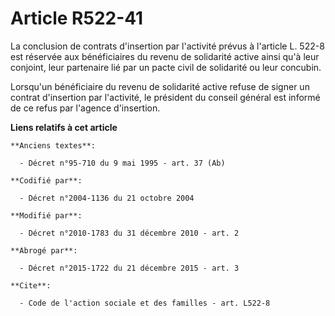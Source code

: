 # Article R522-41

La conclusion de contrats d'insertion par l'activité prévus à l'article L. 522-8 est réservée aux bénéficiaires du revenu de
solidarité active ainsi qu'à leur conjoint, leur partenaire lié par un pacte civil de solidarité ou leur concubin. 

Lorsqu'un bénéficiaire du revenu de solidarité active refuse de signer un contrat d'insertion par l'activité, le président du
conseil général est informé de ce refus par l'agence d'insertion.

**Liens relatifs à cet article**

	**Anciens textes**:

	  - Décret n°95-710 du 9 mai 1995 - art. 37 (Ab)

	**Codifié par**:

	  - Décret n°2004-1136 du 21 octobre 2004

	**Modifié par**:

	  - Décret n°2010-1783 du 31 décembre 2010 - art. 2

	**Abrogé par**:

	  - Décret n°2015-1722 du 21 décembre 2015 - art. 3

	**Cite**:

	  - Code de l'action sociale et des familles - art. L522-8
